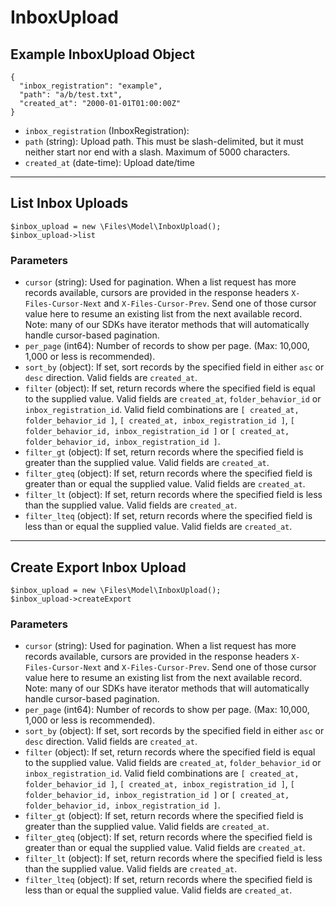 # InboxUpload

## Example InboxUpload Object

```
{
  "inbox_registration": "example",
  "path": "a/b/test.txt",
  "created_at": "2000-01-01T01:00:00Z"
}
```

* `inbox_registration` (InboxRegistration): 
* `path` (string): Upload path. This must be slash-delimited, but it must neither start nor end with a slash. Maximum of 5000 characters.
* `created_at` (date-time): Upload date/time

---

## List Inbox Uploads

```
$inbox_upload = new \Files\Model\InboxUpload();
$inbox_upload->list
```


### Parameters

* `cursor` (string): Used for pagination.  When a list request has more records available, cursors are provided in the response headers `X-Files-Cursor-Next` and `X-Files-Cursor-Prev`.  Send one of those cursor value here to resume an existing list from the next available record.  Note: many of our SDKs have iterator methods that will automatically handle cursor-based pagination.
* `per_page` (int64): Number of records to show per page.  (Max: 10,000, 1,000 or less is recommended).
* `sort_by` (object): If set, sort records by the specified field in either `asc` or `desc` direction. Valid fields are `created_at`.
* `filter` (object): If set, return records where the specified field is equal to the supplied value. Valid fields are `created_at`, `folder_behavior_id` or `inbox_registration_id`. Valid field combinations are `[ created_at, folder_behavior_id ]`, `[ created_at, inbox_registration_id ]`, `[ folder_behavior_id, inbox_registration_id ]` or `[ created_at, folder_behavior_id, inbox_registration_id ]`.
* `filter_gt` (object): If set, return records where the specified field is greater than the supplied value. Valid fields are `created_at`.
* `filter_gteq` (object): If set, return records where the specified field is greater than or equal the supplied value. Valid fields are `created_at`.
* `filter_lt` (object): If set, return records where the specified field is less than the supplied value. Valid fields are `created_at`.
* `filter_lteq` (object): If set, return records where the specified field is less than or equal the supplied value. Valid fields are `created_at`.

---

## Create Export Inbox Upload

```
$inbox_upload = new \Files\Model\InboxUpload();
$inbox_upload->createExport
```


### Parameters

* `cursor` (string): Used for pagination.  When a list request has more records available, cursors are provided in the response headers `X-Files-Cursor-Next` and `X-Files-Cursor-Prev`.  Send one of those cursor value here to resume an existing list from the next available record.  Note: many of our SDKs have iterator methods that will automatically handle cursor-based pagination.
* `per_page` (int64): Number of records to show per page.  (Max: 10,000, 1,000 or less is recommended).
* `sort_by` (object): If set, sort records by the specified field in either `asc` or `desc` direction. Valid fields are `created_at`.
* `filter` (object): If set, return records where the specified field is equal to the supplied value. Valid fields are `created_at`, `folder_behavior_id` or `inbox_registration_id`. Valid field combinations are `[ created_at, folder_behavior_id ]`, `[ created_at, inbox_registration_id ]`, `[ folder_behavior_id, inbox_registration_id ]` or `[ created_at, folder_behavior_id, inbox_registration_id ]`.
* `filter_gt` (object): If set, return records where the specified field is greater than the supplied value. Valid fields are `created_at`.
* `filter_gteq` (object): If set, return records where the specified field is greater than or equal the supplied value. Valid fields are `created_at`.
* `filter_lt` (object): If set, return records where the specified field is less than the supplied value. Valid fields are `created_at`.
* `filter_lteq` (object): If set, return records where the specified field is less than or equal the supplied value. Valid fields are `created_at`.

